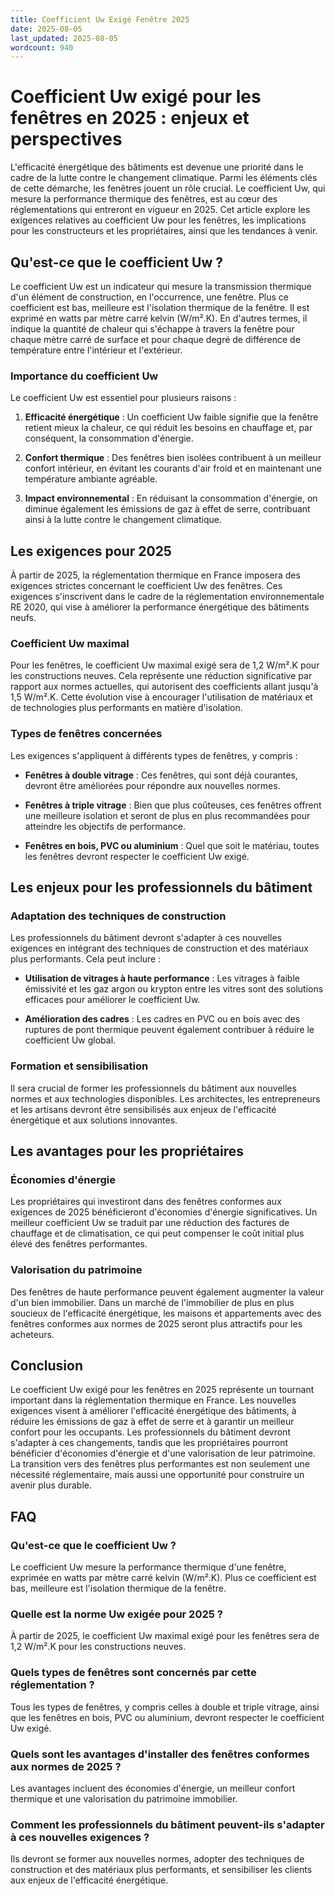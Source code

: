 ```yaml
---
title: Coefficient Uw Exigé Fenêtre 2025
date: 2025-08-05
last_updated: 2025-08-05
wordcount: 940
---
```


# Coefficient Uw exigé pour les fenêtres en 2025 : enjeux et perspectives

L'efficacité énergétique des bâtiments est devenue une priorité dans le cadre de la lutte contre le changement climatique. Parmi les éléments clés de cette démarche, les fenêtres jouent un rôle crucial. Le coefficient Uw, qui mesure la performance thermique des fenêtres, est au cœur des réglementations qui entreront en vigueur en 2025. Cet article explore les exigences relatives au coefficient Uw pour les fenêtres, les implications pour les constructeurs et les propriétaires, ainsi que les tendances à venir.

## Qu'est-ce que le coefficient Uw ?

Le coefficient Uw est un indicateur qui mesure la transmission thermique d'un élément de construction, en l'occurrence, une fenêtre. Plus ce coefficient est bas, meilleure est l'isolation thermique de la fenêtre. Il est exprimé en watts par mètre carré kelvin (W/m².K). En d'autres termes, il indique la quantité de chaleur qui s'échappe à travers la fenêtre pour chaque mètre carré de surface et pour chaque degré de différence de température entre l'intérieur et l'extérieur.

### Importance du coefficient Uw

Le coefficient Uw est essentiel pour plusieurs raisons :

1. **Efficacité énergétique** : Un coefficient Uw faible signifie que la fenêtre retient mieux la chaleur, ce qui réduit les besoins en chauffage et, par conséquent, la consommation d'énergie.
  
2. **Confort thermique** : Des fenêtres bien isolées contribuent à un meilleur confort intérieur, en évitant les courants d'air froid et en maintenant une température ambiante agréable.

3. **Impact environnemental** : En réduisant la consommation d'énergie, on diminue également les émissions de gaz à effet de serre, contribuant ainsi à la lutte contre le changement climatique.

## Les exigences pour 2025

À partir de 2025, la réglementation thermique en France imposera des exigences strictes concernant le coefficient Uw des fenêtres. Ces exigences s'inscrivent dans le cadre de la réglementation environnementale RE 2020, qui vise à améliorer la performance énergétique des bâtiments neufs.

### Coefficient Uw maximal

Pour les fenêtres, le coefficient Uw maximal exigé sera de 1,2 W/m².K pour les constructions neuves. Cela représente une réduction significative par rapport aux normes actuelles, qui autorisent des coefficients allant jusqu'à 1,5 W/m².K. Cette évolution vise à encourager l'utilisation de matériaux et de technologies plus performants en matière d'isolation.

### Types de fenêtres concernées

Les exigences s'appliquent à différents types de fenêtres, y compris :

- **Fenêtres à double vitrage** : Ces fenêtres, qui sont déjà courantes, devront être améliorées pour répondre aux nouvelles normes.
  
- **Fenêtres à triple vitrage** : Bien que plus coûteuses, ces fenêtres offrent une meilleure isolation et seront de plus en plus recommandées pour atteindre les objectifs de performance.

- **Fenêtres en bois, PVC ou aluminium** : Quel que soit le matériau, toutes les fenêtres devront respecter le coefficient Uw exigé.

## Les enjeux pour les professionnels du bâtiment

### Adaptation des techniques de construction

Les professionnels du bâtiment devront s'adapter à ces nouvelles exigences en intégrant des techniques de construction et des matériaux plus performants. Cela peut inclure :

- **Utilisation de vitrages à haute performance** : Les vitrages à faible émissivité et les gaz argon ou krypton entre les vitres sont des solutions efficaces pour améliorer le coefficient Uw.

- **Amélioration des cadres** : Les cadres en PVC ou en bois avec des ruptures de pont thermique peuvent également contribuer à réduire le coefficient Uw global.

### Formation et sensibilisation

Il sera crucial de former les professionnels du bâtiment aux nouvelles normes et aux technologies disponibles. Les architectes, les entrepreneurs et les artisans devront être sensibilisés aux enjeux de l'efficacité énergétique et aux solutions innovantes.

## Les avantages pour les propriétaires

### Économies d'énergie

Les propriétaires qui investiront dans des fenêtres conformes aux exigences de 2025 bénéficieront d'économies d'énergie significatives. Un meilleur coefficient Uw se traduit par une réduction des factures de chauffage et de climatisation, ce qui peut compenser le coût initial plus élevé des fenêtres performantes.

### Valorisation du patrimoine

Des fenêtres de haute performance peuvent également augmenter la valeur d'un bien immobilier. Dans un marché de l'immobilier de plus en plus soucieux de l'efficacité énergétique, les maisons et appartements avec des fenêtres conformes aux normes de 2025 seront plus attractifs pour les acheteurs.

## Conclusion

Le coefficient Uw exigé pour les fenêtres en 2025 représente un tournant important dans la réglementation thermique en France. Les nouvelles exigences visent à améliorer l'efficacité énergétique des bâtiments, à réduire les émissions de gaz à effet de serre et à garantir un meilleur confort pour les occupants. Les professionnels du bâtiment devront s'adapter à ces changements, tandis que les propriétaires pourront bénéficier d'économies d'énergie et d'une valorisation de leur patrimoine. La transition vers des fenêtres plus performantes est non seulement une nécessité réglementaire, mais aussi une opportunité pour construire un avenir plus durable.

## FAQ

### Qu'est-ce que le coefficient Uw ?

Le coefficient Uw mesure la performance thermique d'une fenêtre, exprimée en watts par mètre carré kelvin (W/m².K). Plus ce coefficient est bas, meilleure est l'isolation thermique de la fenêtre.

### Quelle est la norme Uw exigée pour 2025 ?

À partir de 2025, le coefficient Uw maximal exigé pour les fenêtres sera de 1,2 W/m².K pour les constructions neuves.

### Quels types de fenêtres sont concernés par cette réglementation ?

Tous les types de fenêtres, y compris celles à double et triple vitrage, ainsi que les fenêtres en bois, PVC ou aluminium, devront respecter le coefficient Uw exigé.

### Quels sont les avantages d'installer des fenêtres conformes aux normes de 2025 ?

Les avantages incluent des économies d'énergie, un meilleur confort thermique et une valorisation du patrimoine immobilier.

### Comment les professionnels du bâtiment peuvent-ils s'adapter à ces nouvelles exigences ?

Ils devront se former aux nouvelles normes, adopter des techniques de construction et des matériaux plus performants, et sensibiliser les clients aux enjeux de l'efficacité énergétique.